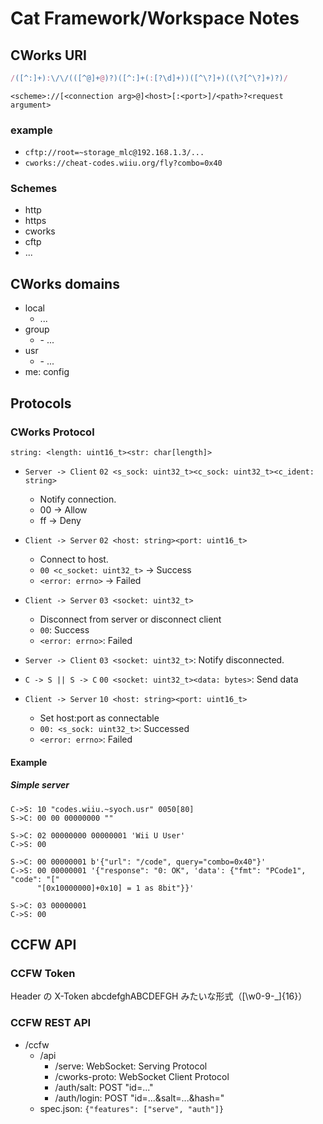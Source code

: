 # Cat Framework/Workspace Notes

## CWorks URI

```js
/([^:]+):\/\/(([^@]+@)?)([^:]+(:[?\d]+))([^\?]+)((\?[^\?]+)?)/
```

```plain
<scheme>://[<connection arg>@]<host>[:<port>]/<path>?<request argument>
```

### example

- `cftp://root=~storage_mlc@192.168.1.3/...`
- `cworks://cheat-codes.wiiu.org/fly?combo=0x40`

### Schemes

- http
- https
- cworks
- cftp
- ...

## CWorks domains

- local
  - ...
- group
  - <group-name>
    - ...
- usr
  - <user-id>
    - ...
- me: config

## Protocols

### CWorks Protocol

```plain
string: <length: uint16_t><str: char[length]>
```

- `Server -> Client` `02 <s_sock: uint32_t><c_sock: uint32_t><c_ident: string>`
  - Notify connection.
  - 00 -> Allow
  - ff -> Deny
- `Client -> Server` `02 <host: string><port: uint16_t>`
  - Connect to host.
  - `00 <c_socket: uint32_t>` -> Success
  - `<error: errno>` -> Failed

- `Client -> Server` `03 <socket: uint32_t>`
  - Disconnect from server or disconnect client
  - `00`: Success
  - `<error: errno>`: Failed
- `Server -> Client` `03 <socket: uint32_t>`: Notify disconnected.

- `C -> S || S -> C` `00 <socket: uint32_t><data: bytes>`: Send data

- `Client -> Server` `10 <host: string><port: uint16_t>`
  - Set host:port as connectable
  - `00: <s_sock: uint32_t>`: Successed
  - `<error: errno>`: Failed

#### Example

##### Simple server

```plain
C->S: 10 "codes.wiiu.~syoch.usr" 0050[80]
S->C: 00 00 00000000 ""

S->C: 02 00000000 00000001 'Wii U User'
C->S: 00

S->C: 00 00000001 b'{"url": "/code", query="combo=0x40"}'
C->S: 00 00000001 '{"response": "0: OK", 'data': {"fmt": "PCode1", "code": "["
      "[0x10000000]+0x10] = 1 as 8bit"}}'

S->C: 03 00000001
C->S: 00
```

## CCFW API

### CCFW Token

Header の X-Token
abcdefghABCDEFGH みたいな形式（[\w0-9-_]{16}）

### CCFW REST API

- /ccfw
  - /api
    - /serve: WebSocket: Serving Protocol
    - /cworks-proto: WebSocket Client Protocol
    - /auth/salt: POST "id=..."
    - /auth/login: POST "id=...&salt=...&hash=<SHA512>"
  - spec.json: `{"features": ["serve", "auth"]}`